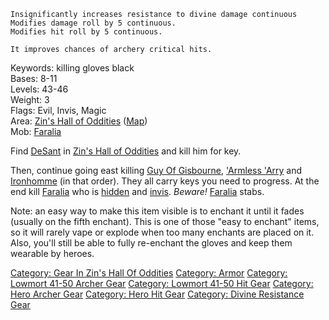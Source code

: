 `Insignificantly increases resistance to divine damage continuous`  
`Modifies damage roll by 5 continuous.`  
`Modifies hit roll by 5 continuous.`

`It improves chances of archery critical hits.`

Keywords: killing gloves black  
Bases: 8-11  
Levels: 43-46  
Weight: 3  
Flags: Evil, Invis, Magic  
Area: [Zin's Hall of
Oddities](:Category:_Zin's_Hall_Of_Oddities "wikilink")
([Map](Zin's_Hall_Of_Oddities_Map "wikilink"))  
Mob: [Faralia](Faralia "wikilink")

Find [DeSant](DeSant "wikilink") in [Zin's Hall of
Oddities](:Category:_Zin's_Hall_Of_Oddities "wikilink") and kill him for
key.

Then, continue going east killing [Guy Of
Gisbourne](Guy_Of_Gisbourne "wikilink"), ['Armless
'Arry]('Armless_'Arry "wikilink") and [Ironhomme](Ironhomme "wikilink")
(in that order). They all carry keys you need to progress. At the end
kill [Faralia](Faralia "wikilink") who is [hidden](hide "wikilink") and
[invis](invis "wikilink"). *Beware!* [Faralia](Faralia "wikilink")
stabs.

Note: an easy way to make this item visible is to enchant it until it
fades (usually on the fifth enchant). This is one of those "easy to
enchant" items, so it will rarely vape or explode when too many enchants
are placed on it. Also, you'll still be able to fully re-enchant the
gloves and keep them wearable by heroes.

[Category: Gear In Zin's Hall Of
Oddities](Category:_Gear_In_Zin's_Hall_Of_Oddities "wikilink")
[Category: Armor](Category:_Armor "wikilink") [Category: Lowmort 41-50
Archer Gear](Category:_Lowmort_41-50_Archer_Gear "wikilink") [Category:
Lowmort 41-50 Hit Gear](Category:_Lowmort_41-50_Hit_Gear "wikilink")
[Category: Hero Archer Gear](Category:_Hero_Archer_Gear "wikilink")
[Category: Hero Hit Gear](Category:_Hero_Hit_Gear "wikilink") [Category:
Divine Resistance Gear](Category:_Divine_Resistance_Gear "wikilink")
